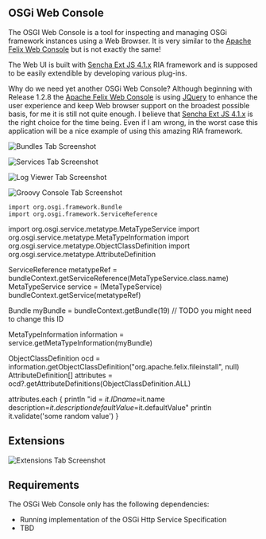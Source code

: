 ## OSGi Web Console

The OSGI Web Console is a tool for inspecting and managing OSGi framework instances using a Web Browser.
It is very similar to the [Apache Felix Web Console][0] but is not exactly the same!

The Web UI is built with [Sencha Ext JS 4.1.x][1] RIA framework and is supposed to be easily
extendible by developing various plug-ins.

Why do we need yet another OSGi Web Console? Although beginning with Release 1.2.8 the [Apache Felix Web Console][0] is using [JQuery][2]
to enhance the user experience and keep Web browser support on the broadest possible basis, for me it is still not quite enough.
I believe that [Sencha Ext JS 4.1.x][1] is the right choice for the time being. Even if I am wrong, in the worst case this application
will be a nice example of using this amazing RIA framework.

![Bundles Tab Screenshot](https://github.com/danielpacak/osgi-enterprise-webconsole/raw/master/README/osgi-web-console-bundles-tab.png)

![Services Tab Screenshot](https://github.com/danielpacak/osgi-enterprise-webconsole/raw/master/README/osgi-web-console-services-tab.png)

![Log Viewer Tab Screenshot](https://github.com/danielpacak/osgi-enterprise-webconsole/raw/master/README/osgi-web-console-log-viewer-tab.png)

![Groovy Console Tab Screenshot](https://github.com/danielpacak/osgi-enterprise-webconsole/raw/master/README/osgi-web-console-groovy-console-tab.png)

    import org.osgi.framework.Bundle
    import org.osgi.framework.ServiceReference


 import org.osgi.service.metatype.MetaTypeService
 import org.osgi.service.metatype.MetaTypeInformation
 import org.osgi.service.metatype.ObjectClassDefinition
 import org.osgi.service.metatype.AttributeDefinition

 ServiceReference metatypeRef = bundleContext.getServiceReference(MetaTypeService.class.name)
 MetaTypeService service = (MetaTypeService) bundleContext.getService(metatypeRef)

 Bundle myBundle = bundleContext.getBundle(19) // TODO you might need to change this ID

 MetaTypeInformation information = service.getMetaTypeInformation(myBundle)

 ObjectClassDefinition ocd = information.getObjectClassDefinition("org.apache.felix.fileinstall", null)
 AttributeDefinition[] attributes = ocd?.getAttributeDefinitions(ObjectClassDefinition.ALL)

 attributes.each {
   println "id = $it.ID name=$it.name description=$it.description defaultValue=$it.defaultValue"
   println it.validate('some random value')
 }

## Extensions

![Extensions Tab Screenshot](https://github.com/danielpacak/osgi-enterprise-webconsole/raw/master/README/osgi-web-console-extensions-tab.png)

## Requirements

The OSGi Web Console only has the following dependencies:

 + Running implementation of the OSGi Http Service Specification
 + TBD


[0]: http://felix.apache.org/site/apache-felix-web-console.html
[1]: http://www.sencha.com/products/extjs/
[2]: http://jquery.com/